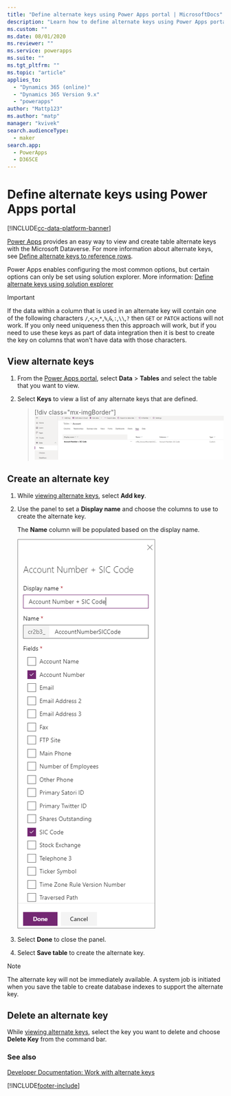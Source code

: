 ```yaml
---
title: "Define alternate keys using Power Apps portal | MicrosoftDocs"
description: "Learn how to define alternate keys using Power Apps portal"
ms.custom: ""
ms.date: 08/01/2020
ms.reviewer: ""
ms.service: powerapps
ms.suite: ""
ms.tgt_pltfrm: ""
ms.topic: "article"
applies_to: 
  - "Dynamics 365 (online)"
  - "Dynamics 365 Version 9.x"
  - "powerapps"
author: "Mattp123"
ms.author: "matp"
manager: "kvivek"
search.audienceType: 
  - maker
search.app: 
  - PowerApps
  - D365CE
---
```

# Define alternate keys using Power Apps portal

[!INCLUDE[cc-data-platform-banner](../../includes/cc-data-platform-banner.md)]

[Power Apps](https://make.powerapps.com/?utm_source=padocs&utm_medium=linkinadoc&utm_campaign=referralsfromdoc) provides an easy way to view and create table alternate keys with the Microsoft Dataverse. For more information about alternate keys, see [Define alternate keys to reference rows](define-alternate-keys-reference-records.md).

Power Apps enables configuring the most common options, but certain options can only be set using solution explorer. More information: [Define alternate keys using solution explorer](define-alternate-keys-solution-explorer.md)

> [!IMPORTANT]
> If the data within a column that is used in an alternate key will contain one of the following characters `/`,`<`,`>`,`*`,`%`,`&`,`:`,`\\`,`?` then `GET` or `PATCH` actions will not work. If you only need uniqueness then this approach will work, but if you need to use these keys as part of data integration then it is best to create the key on columns that won't have data with those characters.

## View alternate keys

1. From the [Power Apps portal](https://make.powerapps.com/?utm_source=padocs&utm_medium=linkinadoc&utm_campaign=referralsfromdoc), select **Data** > **Tables** and select the table that you want to view.
2. Select **Keys** to view a list of any alternate keys that are defined.

   > [!div class="mx-imgBorder"] 
	 > ![View alternate keys](media/view-alternate-keys-portal.png)

## Create an alternate key

1. While [viewing alternate keys](#view-alternate-keys), select **Add key**.
2. Use the panel to set a **Display name** and choose the columns to use to create the alternate key.

    The **Name** column will be populated based on the display name.

    ![Example Alternate Key Definition](media/alternate-key-account-number-sic-code.png)

1. Select **Done** to close the panel.
2. Select **Save table** to create the alternate key.

> [!NOTE]
> The alternate key will not be immediately available. A system job is initiated when you save the table to create database indexes to support the alternate key.

## Delete an alternate key

While [viewing alternate keys](#view-alternate-keys), select the key you want to delete and choose **Delete Key** from the command bar.

### See also

[Developer Documentation: Work with alternate keys](../../developer/data-platform/define-alternate-keys-entity.md)


[!INCLUDE[footer-include](../../includes/footer-banner.md)]
